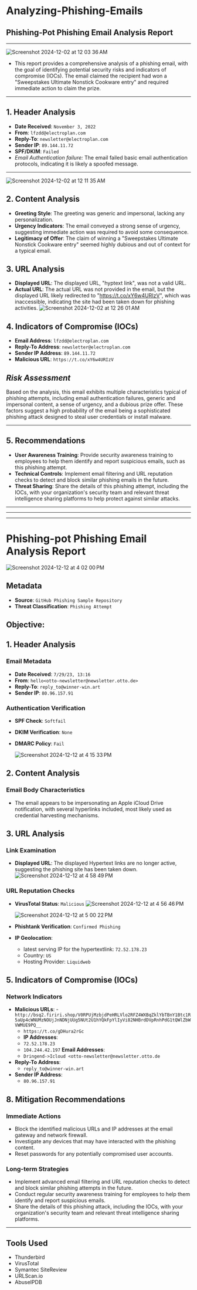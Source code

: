 # Analyzing-Phishing-Emails

##  Phishing-Pot Phishing Email Analysis Report

---

![Screenshot 2024-12-02 at 12 03 36 AM](https://github.com/user-attachments/assets/006d15ca-ec0c-4eda-b5ac-2dc87d6b1cf3)

- This report provides a comprehensive analysis of a phishing email, with the goal of identifying potential security risks and indicators of compromise (IOCs). The email claimed the recipient had won a "Sweepstakes Ultimate Nonstick Cookware entry" and required immediate action to claim the prize.
---
## 1. Header Analysis
- **Date Received**: `November 3, 2022`
- **From**: `lfzdd@electroplan.com`
- **Reply-To**: `newsletter@electroplan.com`
- **Sender IP**: `89.144.11.72`
- **SPF/DKIM**: `Failed`
- *Email Authentication failure:* The email failed basic email authentication protocols, indicating it is likely a spoofed message.
---
![Screenshot 2024-12-02 at 12 11 35 AM](https://github.com/user-attachments/assets/e81c4407-3f8d-4d16-9501-1b29b2bca8e9)

## 2. Content Analysis

- **Greeting Style**: The greeting was generic and impersonal, lacking any personalization.
- **Urgency Indicators**: The email conveyed a strong sense of urgency, suggesting immediate action was required to avoid some consequence.
- **Legitimacy of Offer**: The claim of winning a "Sweepstakes Ultimate Nonstick Cookware entry" seemed highly dubious and out of context for a typical email.

## 3. URL Analysis
- **Displayed URL**: The displayed URL, "hyptext link", was not a valid URL.
- **Actual URL**: The actual URL was not provided in the email, but the displayed URL likely redirected to "https://t.co/xY6w4URIzV", which was inaccessible, indicating the site had been taken down for phishing activities.
![Screenshot 2024-12-02 at 12 26 01 AM](https://github.com/user-attachments/assets/54b56ff5-7960-49c4-ae47-50b9b192de74)

## 4. Indicators of Compromise (IOCs)

- **Email Address**: `lfzdd@electroplan.com`
- **Reply-To Address**: `newsletter@electroplan.com`
- **Sender IP Address**: `89.144.11.72`
- **Malicious URL**: `https://t.co/xY6w4URIzV`

## *Risk Assessment*

Based on the analysis, this email exhibits multiple characteristics typical of phishing attempts, including email authentication failures, generic and impersonal content, a sense of urgency, and a dubious prize offer. These factors suggest a high probability of the email being a sophisticated phishing attack designed to steal user credentials or install malware.

---

## 5. Recommendations

- **User Awareness Training**: Provide security awareness training to employees to help them identify and report suspicious emails, such as this phishing attempt.
- **Technical Controls**: Implement email filtering and URL reputation checks to detect and block similar phishing emails in the future.
- **Threat Sharing**: Share the details of this phishing attempt, including the IOCs, with your organization's security team and relevant threat intelligence sharing platforms to help protect against similar attacks.




---


---


---



# Phishing-pot Phishing Email Analysis Report
![Screenshot 2024-12-12 at 4 02 00 PM](https://github.com/user-attachments/assets/18a84093-727d-486b-a0ae-2581085fc3ed)

## Metadata
- **Source**: `GitHub Phishing Sample Repository`
- **Threat Classification**: `Phishing Attempt`

## Objective:

## 1. Header Analysis
### Email Metadata
- **Date Received**: `7/29/23, 13:16`
- **From**: `hello<otto-newsletter@newsletter.otto.de>`
- **Reply-To**: `reply_to@winner-win.art`
- **Sender IP**: `80.96.157.91`
### Authentication Verification
- **SPF Check**: `Softfail`
- **DKIM Verification**: `None`
- **DMARC Policy**: `Fail`

   ![Screenshot 2024-12-12 at 4 15 33 PM](https://github.com/user-attachments/assets/a8646d83-df39-483b-843b-efad224fc212)

## 2. Content Analysis
### Email Body Characteristics
- The email appears to be impersonating an Apple iCloud Drive notification, with several hyperlinks included, most likely used as credential harvesting mechanisms.     

## 3. URL Analysis
### Link Examination
- **Displayed URL**: The displayed Hypertext links are no longer active, suggesting the phishing site has been taken down. 
![Screenshot 2024-12-12 at 4 58 49 PM](https://github.com/user-attachments/assets/0a44b1a3-9298-4e76-9f10-794bf0ced4b3)

### URL Reputation Checks
- **VirusTotal Status**: `Malicious`
![Screenshot 2024-12-12 at 4 56 46 PM](https://github.com/user-attachments/assets/3a446850-41c1-4d03-b45b-775d5adc2e7a)

  ![Screenshot 2024-12-12 at 5 00 22 PM](https://github.com/user-attachments/assets/8bcba9e2-465c-493b-b4c9-018c00b2ab6d)

- **Phishtank Verification**: `Confirmed Phishing`
- **IP Geolocation**:
  - latest serving IP for the hypertextlink: `72.52.178.23` 
  - Country: `US`
  - Hosting Provider: `Liquidweb`

## 5. Indicators of Compromise (IOCs)
### Network Indicators
- **Malicious URLs**: 
  -`http://bsq2.firiri.shop/V0RPUjMzbjdPeHRLVlo2RFZ4WXBqZklYbTBnY1Btc1R5aUp4cWNUMzNOUjJnNDNjUUg5NUt2U1hYQkFpYlIyVi82NHBrdDVpRnhPdG1tQWlZbWVWMUE9PQ__`
  - `https://t.co/gDHura2rGc`
  - **IP Addresses**:
  - `72.52.178.23`
  - `104.244.42.197`
**Email Addresses**:
  - `Dringend->Icloud <otto-newsletter@newsletter.otto.de`
- **Reply-To Address**:
  - `reply_to@winner-win.art`
- **Sender IP Address**:
  - `80.96.157.91`

## 8. Mitigation Recommendations
### Immediate Actions
- Block the identified malicious URLs and IP addresses at the email gateway and network firewall.
- Investigate any devices that may have interacted with the phishing content.
- Reset passwords for any potentially compromised user accounts.

### Long-term Strategies
- Implement advanced email filtering and URL reputation checks to detect and block similar phishing attempts in the future.
- Conduct regular security awareness training for employees to help them identify and report suspicious emails.
- Share the details of this phishing attack, including the IOCs, with your organization's security team and relevant threat intelligence sharing platforms.

---
## Tools Used
- Thunderbird 
- VirusTotal
- Symantec SiteReview
- URLScan.io
- AbuseIPDB
